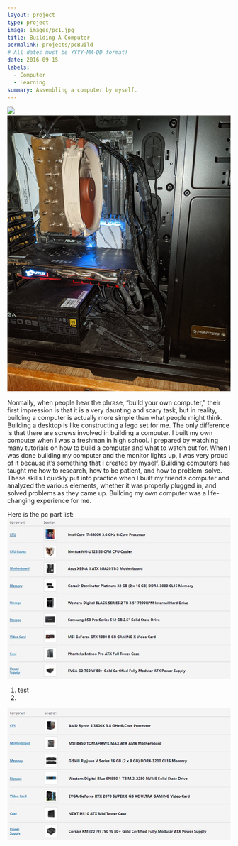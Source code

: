 ```yaml
---
layout: project
type: project
image: images/pc1.jpg
title: Building A Computer
permalink: projects/pcBuild
# All dates must be YYYY-MM-DD format!
date: 2016-09-15
labels:
  - Computer
  - Learning
summary: Assembling a computer by myself.
---
```


<div class="ui small rounded images">
  <img class="ui image" src="../images/pc2.jpg">
  <img class="ui image" src="../images/pc3.jpg">
</div>

Normally, when people hear the phrase, “build your own computer,” their first impression is that it is a very daunting and scary task, but in reality, building a computer is actually more simple than what people might think. Building a desktop is like constructing a lego set for me. The only difference is that there are screws involved in building a computer.  I built my own computer when I was a freshman in high school. I prepared by watching many tutorials on how to build a computer and what to watch out for. When I was done building my computer and the monitor lights up, I was very proud of it because it’s something that I created by myself. Building computers has taught me how to research, how to be patient, and how to problem-solve. These skills I quickly put into practice when I built my friend’s computer and analyzed the various elements, whether it was properly plugged in, and solved problems as they came up. Building my own computer was a life-changing experience for me.

Here is the pc part list:
<img class="ui medium left floated image" src="../images/pc4.jpg"> 
  <ol>
    <li> test <li>
  </ol>
<img class="ui medium left floated image image" src="../images/pc5.jpg">




